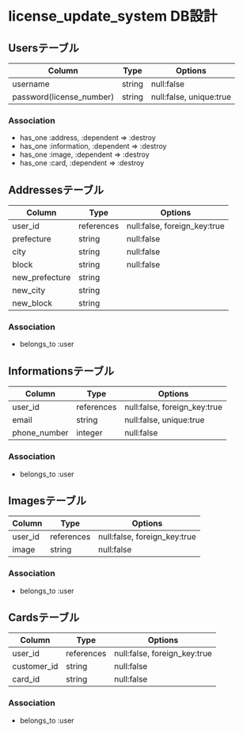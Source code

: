 # license_update_system DB設計
## Usersテーブル
|Column|Type|Options|
|------|----|-------|
|username|string|null:false|
|password(license_number)|string|null:false, unique:true|
### Association
- has_one :address, :dependent => :destroy
- has_one :information, :dependent => :destroy
- has_one :image, :dependent => :destroy
- has_one :card, :dependent => :destroy

## Addressesテーブル
|Column|Type|Options|
|------|----|-------|
|user_id|references|null:false, foreign_key:true|
|prefecture|string|null:false|
|city|string|null:false|
|block|string|null:false|
|new_prefecture|string||
|new_city|string||
|new_block|string||
### Association
- belongs_to :user

## Informationsテーブル
|Column|Type|Options|
|------|----|-------|
|user_id|references|null:false, foreign_key:true|
|email|string|null:false, unique:true|
|phone_number|integer|null:false|
### Association
- belongs_to :user

## Imagesテーブル
|Column|Type|Options|
|------|----|-------|
|user_id|references|null:false, foreign_key:true|
|image|string|null:false|
### Association
- belongs_to :user

## Cardsテーブル
|Column|Type|Options|
|------|----|-------|
|user_id|references|null:false, foreign_key:true|
|customer_id|string|null:false|
|card_id|string|null:false|
### Association
- belongs_to :user